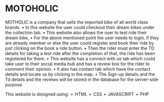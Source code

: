 # MOTOHOLIC
MOTHOLIC is a company that sells the imported bike of all world 
class brands. 
• In this website the user could checkout their dream bikes under the 
collection tab.
• This website also allows the user to test ride their dream bike,
• For the above mentioned point the user needs to login, if they are 
already member or else the user could register and book their ride by 
just clicking on the book a ride button.
• Then the rider must enter the TD details for taking a test ride after 
the completion of that, the ride has been registered for them. 
• This website has a connect with us tab which could take user to their 
social media hub and has a review box for the rider to comment their 
opinion. 
• It also has contact tab which have the contact details and locate us by 
clicking in the map.
• The Sign-up details and the Td details and the reviews will be stored 
in the database for the server-side purpose.



This website is designed using:
➢ HTML
➢ CSS
➢ JAVASCRIPT
➢ PHP
